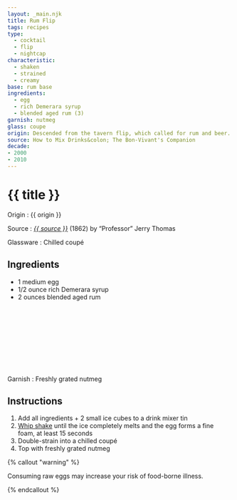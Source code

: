 ```yaml
---
layout: _main.njk
title: Rum Flip
tags: recipes
type:
  - cocktail
  - flip
  - nightcap
characteristic:
  - shaken
  - strained
  - creamy
base: rum base
ingredients:
  - egg
  - rich Demerara syrup
  - blended aged rum (3)
garnish: nutmeg
glass: coupe
origin: Descended from the tavern flip, which called for rum and beer. At some point, egg entered the recipe, then the beer disappeared.
source: How to Mix Drinks&colon; The Bon-Vivant's Companion
decade:
- 2000
- 2010
---
```

<!-- markdownlint-disable MD025 -->
# {{ title }}
<!-- markdownlint-disable MD025 -->

Origin
  : {{ origin }}

Source
  : <cite><a href="https://www.amazon.com/Bartenders-Guide-Drinks-Vivants-Companion/dp/1603111662" target="_blank" rel="external noopener">{{ source }}</a></cite> (1862) by <q>Professor</q> Jerry Thomas

Glassware
  : Chilled coupé

## Ingredients

* 1 medium egg
* 1/2 ounce rich Demerara syrup
* 2 ounces blended aged rum<icon-l space="1em" class="bigger" label="(3)"><span class="with-icon"><svg class="icon"><use href="/assets/images/icons/circle-3.svg#circle-3"></use></svg></span></icon-l>

Garnish
  : Freshly grated nutmeg

## Instructions

1. Add all ingredients + 2 small ice cubes to a drink mixer tin
2. <a href="https://punchdrink.com/articles/who-said-whip-shake-ramos-gin-fizz-cocktail-technique/" target="_blank" rel="external noopener">Whip shake</a> until the ice completely melts and the egg forms a fine foam, at least 15 seconds
3. Double-strain into a chilled coupé
4. Top with freshly grated nutmeg

<!-- markdownlint-disable MD012 -->
{% callout "warning" %}
<!-- markdownlint-enable MD012 -->

  Consuming raw eggs may increase your risk of food-borne illness.

{% endcallout %}
